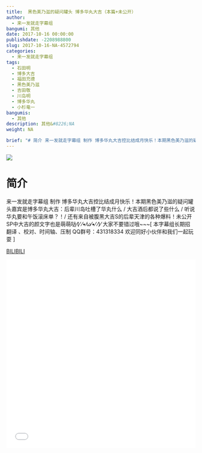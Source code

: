 ```yaml
---
title:  黑色美乃滋的疑问罐头 博多华丸大吉（本篇+未公开）
author: 
  - 来一发就走字幕组
bangumi: 其他
date: 2017-10-16 00:00:00
publishdate: -2208988800
slug: 2017-10-16-NA-4572794
categories: 
  - 来一发就走字幕组
tags: 
  - 石田明
  - 博多大吉
  - 福田充德
  - 黑色美乃滋
  - 吉田敬
  - 川岛明
  - 博多华丸
  - 小杉竜一
bangumis: 
  - 其他
description: 其他&#8226;NA
weight: NA

brief: "# 简介 来一发就走字幕组 制作 博多华丸大吉控比结成月快乐！本期黑色美乃滋的疑问罐头嘉宾是博多华丸大吉：后辈川岛吐槽了华丸什么 / 大吉酒后都说了些什么 / 听说华丸要和午饭滚床单？！/ 还有来自被腹黑大吉S的后辈天津的各种爆料！未公开SP中大吉的颜文字也是萌萌哒⁄(⁄ ⁄•⁄ω⁄•⁄ ⁄)⁄ 大家不要错过哦~~~"
---
```


![](https://i.imgur.com/ncXKtuz.jpg)

# 简介  
来一发就走字幕组 制作 博多华丸大吉控比结成月快乐！本期黑色美乃滋的疑问罐头嘉宾是博多华丸大吉：后辈川岛吐槽了华丸什么 / 大吉酒后都说了些什么 / 听说华丸要和午饭滚床单？！/ 还有来自被腹黑大吉S的后辈天津的各种爆料！未公开SP中大吉的颜文字也是萌萌哒⁄(⁄ ⁄•⁄ω⁄•⁄ ⁄)⁄ 大家不要错过哦~~~[ 本字幕组长期招 翻译 、校对、时间轴、压制 QQ群号：431318334 欢迎同好小伙伴和我们一起玩耍 ]




  [BILIBILI](https://www.bilibili.com/video/av4572794/)


<div class="vcontainer">  <iframe class='video' src="//www.bilibili.com/blackboard/player.html?aid=4572794" width="100%" height="500" frameborder="0" allowfullscreen="allowfullscreen"></iframe></div>
